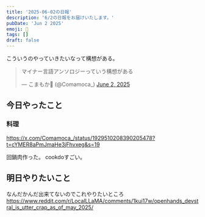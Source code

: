 ```yaml
---
title: '2025-06-02の日報'
description: '6/2の日報をお届けいたします。'
pubDate: 'Jun 2 2025'
emoji: 🦊
tags: []
draft: false
---
```


こういうのやっていきたいなって構想がある。

<blockquote class="twitter-tweet"><p lang="ja" dir="ltr">マイナー言語アンソロジーっていう構想がある</p>&mdash; こまもか🦊 (@Comamoca_) <a href="https://twitter.com/Comamoca_/status/1929510855604912501?ref_src=twsrc%5Etfw">June 2, 2025</a></blockquote> <script async src="https://platform.twitter.com/widgets.js" charset="utf-8"></script>

## 今日やったこと

### 料理

https://x.com/Comamoca_/status/1929510208390205478?t=cYMER8aPmJmaHe3jFhvxeg&s=19

回鍋肉作った。 cookdoすごい。

## 明日やりたいこと

なんだかんだ出来てないのでこれやりたいところ
https://www.reddit.com/r/LocalLLaMA/comments/1kui17w/openhands_devstral_is_utter_crap_as_of_may_2025/
